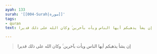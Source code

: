 ```yaml
---
ayah: 133
surah: '[[004-Surah|سورة]]'
tags:
- quran
text: إن يشأ يذهبكم أيها الناس ويأت بآخرين ۚ وكان الله على ذلك قديرا

---
```

> إن يشأ يذهبكم أيها الناس ويأت بآخرين ۚ وكان الله على ذلك قديرا

